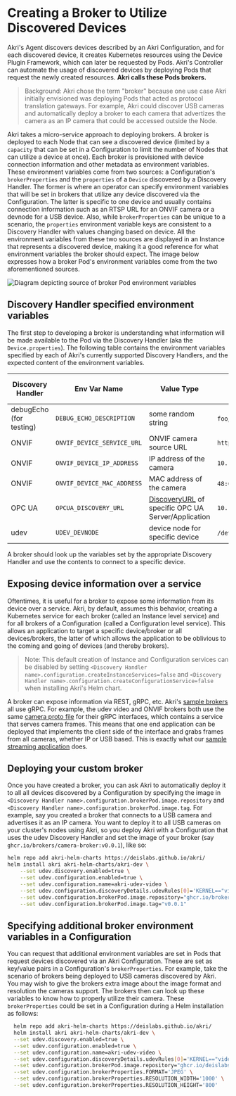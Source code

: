 # Creating a Broker to Utilize Discovered Devices
Akri's Agent discovers devices described by an Akri Configuration, and for each discovered device, it creates Kubernetes
resources using the Device Plugin Framework, which can later be requested by Pods. Akri's Controller can automate the
usage of discovered devices by deploying Pods that request the newly created resources. **Akri calls these Pods brokers.**

> Background: Akri chose the term "broker" because one use case Akri initially envisioned was deploying Pods that acted
> as protocol translation gateways. For example, Akri could discover USB cameras and automatically deploy a broker to
> each camera that advertizes the camera as an IP camera that could be accessed outside the Node. 

Akri takes a micro-service approach to deploying brokers. A broker is deployed to each Node that can see a discovered
device (limited by a `capacity` that can be set in a Configuration to limit the number of Nodes that can utilize a
device at once). Each broker is provisioned with device connection information and other metadata as environment
variables. These environment variables come from two sources: a Configuration's `brokerProperties` and the `properties`
of a `Device` discovered by a Discovery Handler. The former is where an operator can specify environment variables that
will be set in brokers that utilize any device discovered via the Configuration. The latter is specific to one device
and usually contains connection information such as an RTSP URL for an ONVIF camera or a devnode for a USB device. Also,
while `brokerProperties` can be unique to a scenario, the `properties` environment variable keys are consistent to a
Discovery Handler with values changing based on device. All the environment variables from these two sources are
displayed in an Instance that represents a discovered device, making it a good reference for what environment variables
the broker should expect. The image below expresses how a broker Pod's environment variables come from the two
aforementioned sources.

![Diagram depicting source of broker Pod environment variables](./media/setting-broker-environment-variables.svg "Source
of broker Pod environment variables")

## Discovery Handler specified environment variables
The first step to developing a broker is understanding what information will be made available to the Pod via the
Discovery Handler (aka the `Device.properties`). The following table contains the environment variables specified by
each of Akri's currently supported Discovery Handlers, and the expected content of the environment variables.

| Discovery Handler | Env Var Name | Value Type | Examples | Always Present? (Y/N) |
|---|---|---|---|---|
| debugEcho (for testing) | `DEBUG_ECHO_DESCRIPTION` | some random string | `foo`, `bar` | Y |
| ONVIF | `ONVIF_DEVICE_SERVICE_URL` | ONVIF camera source URL | `http://10.123.456.789:1000/onvif/device_service` | Y |
| ONVIF | `ONVIF_DEVICE_IP_ADDRESS` | IP address of the camera | `10.123.456.789` | Y |
| ONVIF | `ONVIF_DEVICE_MAC_ADDRESS` | MAC address of the camera | `48:0f:cf:4e:1b:3d`, `480fcf4e1b3d`| Y |
| OPC UA | `OPCUA_DISCOVERY_URL` | [DiscoveryURL](https://reference.opcfoundation.org/GDS/docs/4.3.3/) of specific OPC UA Server/Application  | `10.123.456.789:1000/Some/Path/` | Y |
| udev | `UDEV_DEVNODE` | device node for specific device | `/dev/video1`, `/dev/snd/pcmC1D0p`, `/dev/dri/card0` | Y |

A broker should look up the variables set by the appropriate Discovery Handler and use the contents to connect to a
specific device. 

## Exposing device information over a service
Oftentimes, it is useful for a broker to expose some information from its device over a service. Akri, by default,
assumes this behavior, creating a Kubernetes service for each broker (called an Instance level service) and for all
brokers of a Configuration (called a Configuration level service). This allows an application to target a specific
device/broker or all devices/brokers, the latter of which allows the application to be oblivious to the coming and going
of devices (and thereby brokers). 

> Note: This default creation of Instance and Configuration services can be disabled by setting `<Discovery Handler
> name>.configuration.createInstanceServices=false` and `<Discovery Handler
> name>.configuration.createConfigurationService=false` when installing Akri's Helm chart.

A broker can expose information via REST, gRPC, etc. Akri's [sample brokers](../samples/brokers) all use gRPC. For
example, the udev video and ONVIF brokers both use the same [camera proto
file](../samples/brokers/udev-video-broker/proto/camera.proto) for their gRPC interfaces, which contains a service that
serves camera frames. This means that one end application can be deployed that implements the client side of the
interface and grabs frames from all cameras, whether IP or USB based. This is exactly what our [sample streaming
application](../samples/apps/video-streaming-app) does.

## Deploying your custom broker
Once you have created a broker, you can ask Akri to automatically deploy it to all all devices discovered by a
Configuration by specifying the image in `<Discovery Handler name>.configuration.brokerPod.image.repository` and
`<Discovery Handler name>.configuration.brokerPod.image.tag`. For example, say you created a broker that connects to a
USB camera and advertises it as an IP camera. You want to deploy it to all USB cameras on your cluster's nodes using
Akri, so you deploy Akri with a Configuration that uses the udev Discovery Handler and set the image of your broker (say
`ghcr.io/brokers/camera-broker:v0.0.1`), like so:
```sh
helm repo add akri-helm-charts https://deislabs.github.io/akri/
helm install akri akri-helm-charts/akri-dev \
    --set udev.discovery.enabled=true \
    --set udev.configuration.enabled=true \
    --set udev.configuration.name=akri-udev-video \
    --set udev.configuration.discoveryDetails.udevRules[0]='KERNEL=="video[0-9]*"' \
    --set udev.configuration.brokerPod.image.repository="ghcr.io/brokers/camera-broker" \
    --set udev.configuration.brokerPod.image.tag="v0.0.1" 
```

## Specifying additional broker environment variables in a Configuration
You can request that additional environment variables are set in Pods that request devices discovered via an Akri
Configuration. These are set as key/value pairs in a Configuration's `brokerProperties`. For example, take the scenario
of brokers being deployed to USB cameras discovered by Akri. You may wish to give the brokers extra image about the
image format and resolution the cameras support. The brokers then can look up these variables to know how to properly
utilize their camera. These `brokerProperties` could be set in a Configuration during a Helm installation as follows:
```sh
  helm repo add akri-helm-charts https://deislabs.github.io/akri/
  helm install akri akri-helm-charts/akri-dev \
  --set udev.discovery.enabled=true \
  --set udev.configuration.enabled=true \
  --set udev.configuration.name=akri-udev-video \
  --set udev.configuration.discoveryDetails.udevRules[0]='KERNEL=="video[0-9]*"' \
  --set udev.configuration.brokerPod.image.repository="ghcr.io/deislabs/akri/udev-video-broker" \
  --set udev.configuration.brokerProperties.FORMAT='JPEG' \
  --set udev.configuration.brokerProperties.RESOLUTION_WIDTH='1000' \
  --set udev.configuration.brokerProperties.RESOLUTION_HEIGHT='800'
```